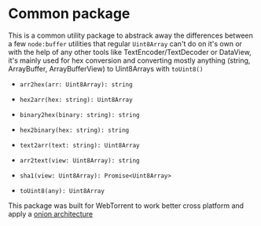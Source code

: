 # Common package

This is a common utility package to abstrack away the differences between a few `node:buffer` utilities that regular `Uint8Array` can't do on it's own or with the help of any other tools like TextEncoder/TextDecoder or DataView, it's mainly used for hex conversion and converting mostly anything (string, ArrayBuffer, ArrayBufferView) to Uint8Arrays with `toUint8()`

- `arr2hex(arr: Uint8Array): string`
- `hex2arr(hex: string): Uint8Array`

- `binary2hex(binary: string): string`
- `hex2binary(hex: string): string`

- `text2arr(text: string): Uint8Array`
- `arr2text(view: Uint8Array): string`

- `sha1(view: Uint8Array): Promise<Uint8Array>`
- `toUint8(any): Uint8Array`

This package was built for WebTorrent to work better cross platform and apply a [onion architecture](https://codeguru.com/csharp/csharp/cs_misc/designtechniques/understanding-onion-architecture.html)
